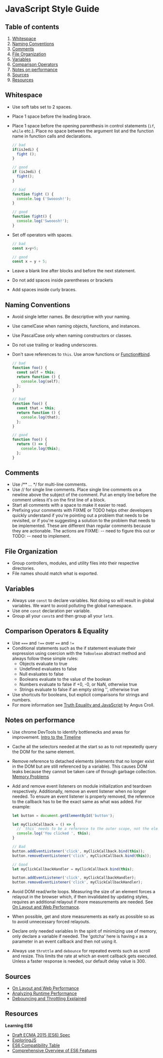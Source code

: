 # JavaScript Style Guide


## Table of contents

1.  [Whitespace](#whitespace)
2.  [Naming Conventions](#naming-conventions)
3.  [Comments](#comments)
4.  [File Organization](#organization)
5.  [Variables](#variables)
6.  [Comparison Operators](#comparison-operators)
7.  [Notes on performance](#performance)
8.  [Sources](#sources)
9.  [Resources](#resources)


<a name="whitespace"></a>
## Whitespace

* Use soft tabs set to 2 spaces.
* Place 1 space before the leading brace.
* Place 1 space before the opening parenthesis in control statements (`if`, `while` etc.). Place no space between the argument list and the function name in function calls and declarations.

  ```javascript
  // bad
  if(isJedi) {
    fight ();
  }

  // good
  if (isJedi) {
    fight();
  }

  // bad
  function fight () {
    console.log ('Swooosh!');
  }

  // good
  function fight() {
    console.log('Swooosh!');
  }
  ```

* Set off operators with spaces.

  ```javascript
  // bad
  const x=y+5;

  // good
  const x = y + 5;
  ```

* Leave a blank line after blocks and before the next statement.
* Do not add spaces inside parentheses or brackets
* Add spaces inside curly braces.


<a name="naming-conventions"></a>
## Naming Conventions

* Avoid single letter names. Be descriptive with your naming.
* Use camelCase when naming objects, functions, and instances.
* Use PascalCase only when naming constructors or classes.
* Do not use trailing or leading underscores.
* Don't save references to `this`. Use arrow functions or [Function#bind](https://developer.mozilla.org/en-US/docs/Web/JavaScript/Reference/Global_Objects/Function/bind).

  ```javascript
  // bad
  function foo() {
    const self = this;
    return function () {
      console.log(self);
    };
  }

  // bad
  function foo() {
    const that = this;
    return function () {
      console.log(that);
    };
  }

  // good
  function foo() {
    return () => {
      console.log(this);
    };
  }
  ```


<a name="comments"></a>
## Comments

* Use /** ... */ for multi-line comments.
* Use // for single line comments. Place single line comments on a newline above the subject of the comment. Put an empty line before the comment unless it's on the first line of a block.
* Start all comments with a space to make it easier to read.
* Prefixing your comments with FIXME or TODO helps other developers quickly understand if you're pointing out a problem that needs to be revisited, or if you're suggesting a solution to the problem that needs to be implemented. These are different than regular comments because they are actionable. The actions are FIXME: -- need to figure this out or TODO: -- need to implement.


<a name="organization"></a>
## File Organization

* Group controllers, modules, and utility files into their respective directories.
* File names should match what is exported.


<a name="variables"></a>
## Variables

* Always use `const` to declare variables. Not doing so will result in global variables. We want to avoid polluting the global namespace.
* Use one `const` declaration per variable.
* Group all your `const`s and then group all your `let`s.


<a name="comparison-operators"></a>
## Comparison Operators & Equality

* Use `===` and `!==` over `==` and `!=`
* Conditional statements such as the if statement evaluate their expression using coercion with the `ToBoolean` abstract method and always follow these simple rules:
  - Objects evaluate to true
  - Undefined evaluates to false
  - Null evaluates to false
  - Booleans evaluate to the value of the boolean
  - Numbers evaluate to false if +0, -0, or NaN, otherwise true
  - Strings evaluate to false if an empty string '', otherwise true
* Use shortcuts for booleans, but explicit comparisons for strings and numbers.
* For more information see [Truth Equality and JavaScript](https://javascriptweblog.wordpress.com/2011/02/07/truth-equality-and-javascript/#more-2108) by Angus Croll.

<a name="performance"></a>
## Notes on performance

* Use chrome DevTools to identify bottlenecks and areas for improvement. [Intro to the Timeline](https://developers.google.com/web/tools/chrome-devtools/evaluate-performance/timeline-tool)
* Cache all the selectors needed at the start so as to not repeatedly query the DOM for the same element.
* Remove reference to detached elements (elements that no longer exist in the DOM but are still referenced by a variable). This causes DOM leaks because they cannot be taken care of through garbage collection. [Memory Problems](https://developers.google.com/web/tools/chrome-devtools/memory-problems/heap-snapshots)
* Add and remove event listeners on module initialization and teardown respectively. Additionally, remove an event listener when no longer needed. To ensure an event listener is properly removed, the reference to the callback has to be the exact same as what was added. For example:

  ```javascript
  let button = document.getElementById('button');

  let myClickCallback = () => {
    // `this` needs to be a reference to the outer scope, not the element clicked
    console.log('You clicked ', this);
  }

  // Bad
  button.addEventListener('click', myClickCallback.bind(this));
  button.removeEventListener('click', myClickCallback.bind(this));

  // Good
  let myClickCallbackHandler = myClickCallback.bind(this);

  button.addEventListener('click', myClickCallbackHandler);
  button.removeEventListener('click', myClickCallbackHandler);
  ```

* Avoid DOM read/write loops. Measuring the size of an element forces a relayout in the browser which, if then invalidated by updating styles, requires an additional relayout if more measurements are needed. See [On Layout and Web Performance](https://kellegous.com/j/2013/01/26/layout-performance/).
* When possible, get and store measurements as early as possible so as to avoid unnecessary forced relayouts.
* Declare only needed variables In the spirit of minimizing use of memory, only declare a variable if needed. The 'gotcha' here is having `e` as a parameter in an event callback and then not using it.
* Always use `throttle` and `debounce` for repeated events such as scroll and resize. This limits the rate at which an event callback gets executed. Unless a faster response is needed, our default delay value is 300.


<a name="sources"></a>
## Sources

* [On Layout and Web Performance](https://kellegous.com/j/2013/01/26/layout-performance/)
* [Analyzing Runtime Performance](https://developers.google.com/web/tools/chrome-devtools/rendering-tools/)
* [Debouncing and Throttling Explained](https://css-tricks.com/debouncing-throttling-explained-examples/)

<a name="resources"></a>
## Resources

**Learning ES6**

  - [Draft ECMA 2015 (ES6) Spec](https://people.mozilla.org/~jorendorff/es6-draft.html)
  - [ExploringJS](http://exploringjs.com/)
  - [ES6 Compatibility Table](https://kangax.github.io/compat-table/es6/)
  - [Comprehensive Overview of ES6 Features](http://es6-features.org/)
